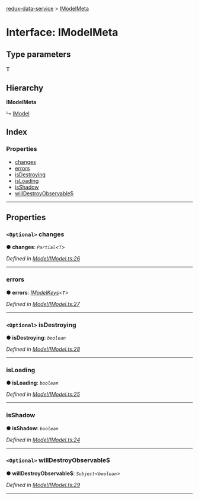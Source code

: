 [redux-data-service](../README.md) > [IModelMeta](../interfaces/imodelmeta.md)

# Interface: IModelMeta

## Type parameters
#### T 
## Hierarchy

**IModelMeta**

↳  [IModel](imodel.md)

## Index

### Properties

* [changes](imodelmeta.md#changes)
* [errors](imodelmeta.md#errors)
* [isDestroying](imodelmeta.md#isdestroying)
* [isLoading](imodelmeta.md#isloading)
* [isShadow](imodelmeta.md#isshadow)
* [willDestroyObservable$](imodelmeta.md#willdestroyobservable_)

---

## Properties

<a id="changes"></a>

### `<Optional>` changes

**● changes**: *`Partial`<`T`>*

*Defined in [Model/IModel.ts:26](https://github.com/Rediker-Software/redux-data-service/blob/d8bc1de/src/Model/IModel.ts#L26)*

___
<a id="errors"></a>

###  errors

**● errors**: *[IModelKeys](../#imodelkeys)<`T`>*

*Defined in [Model/IModel.ts:27](https://github.com/Rediker-Software/redux-data-service/blob/d8bc1de/src/Model/IModel.ts#L27)*

___
<a id="isdestroying"></a>

### `<Optional>` isDestroying

**● isDestroying**: *`boolean`*

*Defined in [Model/IModel.ts:28](https://github.com/Rediker-Software/redux-data-service/blob/d8bc1de/src/Model/IModel.ts#L28)*

___
<a id="isloading"></a>

###  isLoading

**● isLoading**: *`boolean`*

*Defined in [Model/IModel.ts:25](https://github.com/Rediker-Software/redux-data-service/blob/d8bc1de/src/Model/IModel.ts#L25)*

___
<a id="isshadow"></a>

###  isShadow

**● isShadow**: *`boolean`*

*Defined in [Model/IModel.ts:24](https://github.com/Rediker-Software/redux-data-service/blob/d8bc1de/src/Model/IModel.ts#L24)*

___
<a id="willdestroyobservable_"></a>

### `<Optional>` willDestroyObservable$

**● willDestroyObservable$**: *`Subject`<`boolean`>*

*Defined in [Model/IModel.ts:29](https://github.com/Rediker-Software/redux-data-service/blob/d8bc1de/src/Model/IModel.ts#L29)*

___

